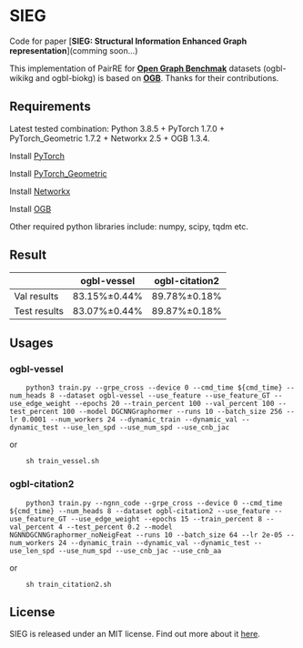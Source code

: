 SIEG
===============================================================================


Code for paper [**SIEG: Structural Information Enhanced Graph representation**](comming soon...)

This implementation of PairRE for [**Open Graph Benchmak**](https://arxiv.org/abs/2005.00687) datasets (ogbl-wikikg and ogbl-biokg) is based on [**OGB**](https://github.com/snap-stanford/ogb). Thanks for their contributions.

Requirements
------------

Latest tested combination: Python 3.8.5 + PyTorch 1.7.0 + PyTorch\_Geometric 1.7.2 + Networkx 2.5 + OGB 1.3.4.

Install [PyTorch](https://pytorch.org/)

Install [PyTorch\_Geometric](https://rusty1s.github.io/pytorch_geometric/build/html/notes/installation.html)

Install [Networkx](https://networkx.org/documentation/stable/install.html)

Install [OGB](https://ogb.stanford.edu/docs/home/)

Other required python libraries include: numpy, scipy, tqdm etc.

Result
-----
|              | ogbl-vessel | ogbl-citation2 |
|--------------|---------------------|-----------------------|
| Val results | 83.15%&plusmn;0.44% | 89.78%&plusmn;0.18% | 
| Test results | 83.07%&plusmn;0.44% | 89.87%&plusmn;0.18% |

Usages
------

### ogbl-vessel

```
    python3 train.py --grpe_cross --device 0 --cmd_time ${cmd_time} --num_heads 8 --dataset ogbl-vessel --use_feature --use_feature_GT --use_edge_weight --epochs 20 --train_percent 100 --val_percent 100 --test_percent 100 --model DGCNNGraphormer --runs 10 --batch_size 256 --lr 0.0001 --num_workers 24 --dynamic_train --dynamic_val --dynamic_test --use_len_spd --use_num_spd --use_cnb_jac
```
or
```
    sh train_vessel.sh
```

### ogbl-citation2

```
    python3 train.py --ngnn_code --grpe_cross --device 0 --cmd_time ${cmd_time} --num_heads 8 --dataset ogbl-citation2 --use_feature --use_feature_GT --use_edge_weight --epochs 15 --train_percent 8 --val_percent 4 --test_percent 0.2 --model NGNNDGCNNGraphormer_noNeigFeat --runs 10 --batch_size 64 --lr 2e-05 --num_workers 24 --dynamic_train --dynamic_val --dynamic_test --use_len_spd --use_num_spd --use_cnb_jac --use_cnb_aa
```
or
```
    sh train_citation2.sh
```

License
-------

SIEG is released under an MIT license. Find out more about it [here](LICENSE).
